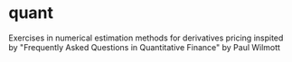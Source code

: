 # quant
Exercises in numerical estimation methods for derivatives pricing inspited by "Frequently Asked Questions in Quantitative Finance" by Paul Wilmott

